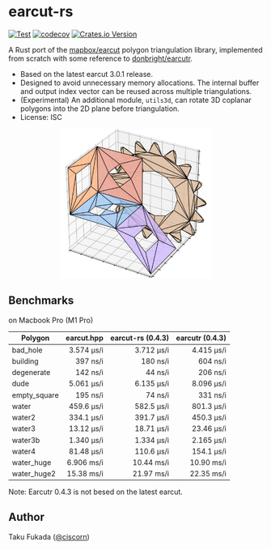 # earcut-rs

[![Test](https://github.com/ciscorn/earcut-rs/actions/workflows/Test.yml/badge.svg)](https://github.com/ciscorn/earcut-rs/actions/workflows/Test.yml)
[![codecov](https://codecov.io/gh/ciscorn/earcut-rs/graph/badge.svg?token=thKlQiVjLc)](https://codecov.io/gh/ciscorn/earcut-rs)
[![Crates.io Version](https://img.shields.io/crates/v/earcut)](https://crates.io/crates/earcut)

A Rust port of the [mapbox/earcut](https://github.com/mapbox/earcut) polygon triangulation library, implemented from scratch with some reference to [donbright/earcutr](https://github.com/donbright/earcutr).

- Based on the latest earcut 3.0.1 release.
- Designed to avoid unnecessary memory allocations. The internal buffer and output index vector can be reused across multiple triangulations.
- (Experimental) An additional module, `utils3d`, can rotate 3D coplanar polygons into the 2D plane before triangulation.
- License: ISC

<p align="center">
<img src="./docs/image.png" width="300">
</p>


## Benchmarks

on Macbook Pro (M1 Pro)

| Polygon       | earcut.hpp   | earcut-rs (0.4.3) | earcutr (0.4.3) |
|---------------|-------------:|------------------:|----------------:|
| bad_hole      |   3.574 µs/i |        3.712 µs/i |      4.415 µs/i |          
| building      |     397 ns/i |          180 ns/i |        604 ns/i |
| degenerate    |     142 ns/i |           44 ns/i |        206 ns/i |
| dude          |   5.061 µs/i |        6.135 µs/i |      8.096 µs/i |
| empty_square  |     195 ns/i |           74 ns/i |        331 ns/i |
| water         |   459.6 µs/i |        582.5 µs/i |      801.3 µs/i |
| water2        |   334.1 µs/i |        391.7 µs/i |      450.3 µs/i |
| water3        |   13.12 µs/i |        18.71 µs/i |      23.46 µs/i |
| water3b       |   1.340 µs/i |        1.334 µs/i |      2.165 µs/i |
| water4        |   81.48 µs/i |        110.6 µs/i |      154.1 µs/i |
| water_huge    |   6.906 ms/i |        10.44 ms/i |      10.90 ms/i |
| water_huge2   |   15.38 ms/i |        21.97 ms/i |      22.35 ms/i |

Note: Earcutr 0.4.3 is not besed on the latest earcut.

## Author

Taku Fukada ([@ciscorn](https://github.com/ciscorn))

